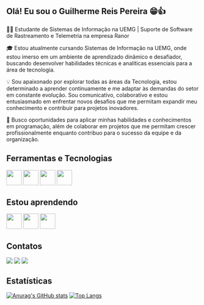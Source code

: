 ## Olá! Eu sou o Guilherme Reis Pereira 😁👍

👨‍💻 Estudante de Sistemas de Informação na UEMG | Suporte de Software de Rastreamento e Telemetria na empresa Ranor

🎓 Estou atualmente cursando Sistemas de Informação na UEMG, onde estou imerso em um ambiente de aprendizado dinâmico e desafiador, buscando desenvolver habilidades técnicas e analíticas essenciais para a área de tecnologia.

💡 Sou apaixonado por explorar todas as áreas da Tecnologia, estou determinado a aprender continuamente e me adaptar às demandas do setor em constante evolução. Sou comunicativo, colaborativo e estou entusiasmado em enfrentar novos desafios que me permitam expandir meu conhecimento e contribuir para projetos inovadores.

🚀 Busco oportunidades para aplicar minhas habilidades e conhecimentos em programação, além de colaborar em projetos que me permitam crescer profissionalmente enquanto contribuo para o sucesso da equipe e da organização.

## Ferramentas e Tecnologias
<img src="https://cdn.jsdelivr.net/gh/devicons/devicon@latest/icons/java/java-original.svg" width="40" height="40" />   <img src="https://cdn.jsdelivr.net/gh/devicons/devicon@latest/icons/cplusplus/cplusplus-original.svg" width="40" height="40"/>  <img src="https://cdn.jsdelivr.net/gh/devicons/devicon@latest/icons/c/c-original.svg" width="40" height="40"/> <img src="https://cdn.jsdelivr.net/gh/devicons/devicon@latest/icons/git/git-original.svg" width="40" height="40"/> 

## Estou aprendendo
<img src="https://cdn.jsdelivr.net/gh/devicons/devicon@latest/icons/python/python-original.svg" width="40" height="40"/>  <img src="https://cdn.jsdelivr.net/gh/devicons/devicon@latest/icons/linux/linux-original.svg" width="40" height="40"/>  <img src="https://cdn.jsdelivr.net/gh/devicons/devicon@latest/icons/mysql/mysql-original-wordmark.svg" width="40" height="40" />
          


## Contatos

<div>
<a href="https://instagram.com/guilherme_reispereira" target="_blank"><img loading="lazy" src="https://img.shields.io/badge/-Instagram-%23E4405F?style=for-the-badge&logo=instagram&logoColor=white" target="blank"></a>
<a href = "mailto:guilhermerp2004@gmail.com"><img loading="lazy" src="https://img.shields.io/badge/Gmail-D14836?style=for-the-badge&logo=gmail&logoColor=white" target="blank"></a>
<a href="https://www.linkedin.com/in/guilherme-pereira-102b13271/" target="_blank"><img loading="lazy" src="https://img.shields.io/badge/-LinkedIn-%230077B5?style=for-the-badge&logo=linkedin&logoColor=white" target="blank"></a>   
</div>

## Estatísticas

<div>
  
[![Anurag's GitHub stats](https://github-readme-stats.vercel.app/api?username=DevGuiPereira&show_icons=true&theme=radical)](https://github.com/anuraghazra/github-readme-stats)
[![Top Langs](https://github-readme-stats.vercel.app/api/top-langs/?username=DevGuiPereira&layout=donut&theme=radical)](https://github.com/anuraghazra/github-readme-stats)

</div>
